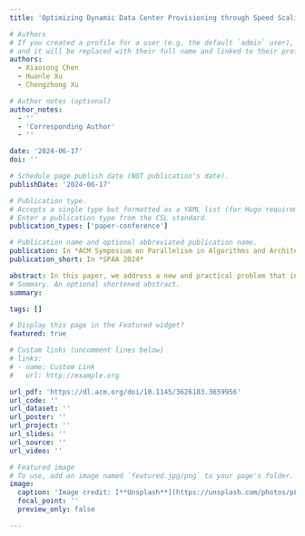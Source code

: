 ```yaml
---
title: 'Optimizing Dynamic Data Center Provisioning through Speed Scaling A Primal-Dual Perspective'

# Authors
# If you created a profile for a user (e.g. the default `admin` user), write the username (folder name) here
# and it will be replaced with their full name and linked to their profile.
authors:
  - Xiaosong Chen
  - Huanle Xu
  - Chengzhong Xu

# Author notes (optional)
author_notes:
  - ''
  - 'Corresponding Author'
  - ''

date: '2024-06-17'
doi: ''

# Schedule page publish date (NOT publication's date).
publishDate: '2024-06-17'

# Publication type.
# Accepts a single type but formatted as a YAML list (for Hugo requirements).
# Enter a publication type from the CSL standard.
publication_types: ['paper-conference']

# Publication name and optional abbreviated publication name.
publication: In *ACM Symposium on Parallelism in Algorithms and Architectures (2024) SPAA*
publication_short: In *SPAA 2024*

abstract: In this paper, we address a new and practical problem that involves speed scaling of multiple servers within a data center. Specifically, we consider a scenario where each server can handle multiple jobs simultaneously, and the energy consumed is a piece-wise convex function that depends on processing speed. In addition, turning on a server incurs a substantial energy cost. To tackle this problem, we develop a new online primal-dual fitting framework. By leveraging this framework, we have found that the straightforward LIF algorithm, which allocates new workloads to servers based on their minimal idle times, attains a bounded competitive ratio in comparison to the optimal offline solution. Building upon this finding, we have designed a novel algorithm called BDST. BDST dynamically updates server provisioning based on a long-term evaluation of the trade-off between the cost of maintaining high-speed for current servers and the cost of powering on additional servers. One critical aspect of BDST is its remarkable constant competitive ratio of less than three, regardless of the shape of the energy function.
# Summary. An optional shortened abstract.
summary: 

tags: []

# Display this page in the Featured widget?
featured: true

# Custom links (uncomment lines below)
# links:
# - name: Custom Link
#   url: http://example.org

url_pdf: 'https://dl.acm.org/doi/10.1145/3626183.3659956'
url_code: ''
url_dataset: ''
url_poster: ''
url_project: ''
url_slides: ''
url_source: ''
url_video: ''

# Featured image
# To use, add an image named `featured.jpg/png` to your page's folder.
image:
  caption: 'Image credit: [**Unsplash**](https://unsplash.com/photos/pLCdAaMFLTE)'
  focal_point: ''
  preview_only: false

---
```



